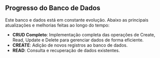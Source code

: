## Progresso do Banco de Dados

Este banco e dados está em constante evolução. Abaixo as principais atualizações e melhorias feitas ao longo do tempo: 

- **CRUD Completo**: Implementação completa das operações de Create, Read, Update e Delete para gerenciar dados de forma eficiente.
- **CREATE**: Adição de novos registros ao banco de dados.
- **READ**: Consulta e recuperação de dados existentes.
